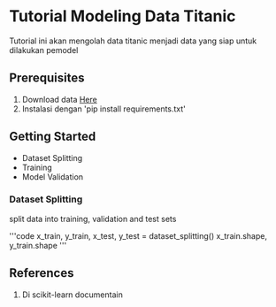 # Tutorial Modeling Data Titanic 

Tutorial ini akan mengolah data titanic menjadi data yang siap untuk dilakukan pemodel

## Prerequisites

1. Download data [Here](https://www.kaggle.com/datasets/fossouodonald/titaniccsv)
2. Instalasi dengan 'pip install requirements.txt'

## Getting Started

- Dataset Splitting
- Training
- Model Validation

### Dataset Splitting

split data into training, validation and test sets

'''code
x_train, y_train, x_test, y_test = dataset_splitting()
x_train.shape, y_train.shape
'''

## References

1. Di scikit-learn documentain